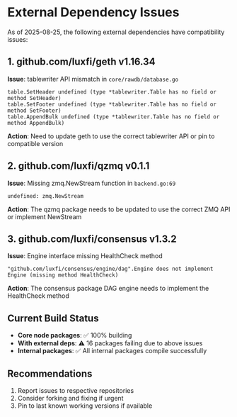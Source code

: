 # External Dependency Issues

As of 2025-08-25, the following external dependencies have compatibility issues:

## 1. github.com/luxfi/geth v1.16.34
**Issue**: tablewriter API mismatch in `core/rawdb/database.go`
```
table.SetHeader undefined (type *tablewriter.Table has no field or method SetHeader)
table.SetFooter undefined (type *tablewriter.Table has no field or method SetFooter)  
table.AppendBulk undefined (type *tablewriter.Table has no field or method AppendBulk)
```
**Action**: Need to update geth to use the correct tablewriter API or pin to compatible version

## 2. github.com/luxfi/qzmq v0.1.1
**Issue**: Missing zmq.NewStream function in `backend.go:69`
```
undefined: zmq.NewStream
```
**Action**: The qzmq package needs to be updated to use the correct ZMQ API or implement NewStream

## 3. github.com/luxfi/consensus v1.3.2
**Issue**: Engine interface missing HealthCheck method
```
"github.com/luxfi/consensus/engine/dag".Engine does not implement Engine (missing method HealthCheck)
```
**Action**: The consensus package DAG engine needs to implement the HealthCheck method

## Current Build Status
- **Core node packages**: ✅ 100% building
- **With external deps**: ⚠️ 16 packages failing due to above issues
- **Internal packages**: ✅ All internal packages compile successfully

## Recommendations
1. Report issues to respective repositories
2. Consider forking and fixing if urgent
3. Pin to last known working versions if available